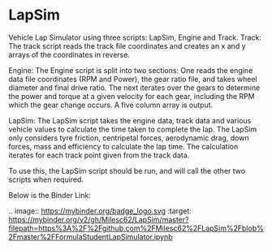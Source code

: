 # LapSim
Vehicle Lap Simulator using three scripts: LapSim, Engine and Track. 
Track:
The track script reads the track file coordinates and creates an x and y arrays of the coordinates in reverse.

Engine:
The Engine script is split into two sections: 
One reads the engine data file coordinates (RPM and Power), the gear ratio file, and takes wheel diameter and final drive ratio.
The next iterates over the gears to determine the power and torque at a given velocity for each gear, including the RPM which the gear
change occurs. A five column array is output. 

LapSim:
The LapSim script takes the engine data, track data and various vehicle values to calculate the time taken to complete the lap.
The LapSim only considers tyre friction, centripetal forces, aerodynamic drag, down forces, mass and efficiency to calculate the lap time.
The calculation iterates for each track point given from the track data. 

To use this, the LapSim script should be run, and will call the other two scripts when required.

Below is the Binder Link:

.. image:: https://mybinder.org/badge_logo.svg
 :target: https://mybinder.org/v2/gh/Milesc62/LapSim/master?filepath=https%3A%2F%2Fgithub.com%2FMilesc62%2FLapSim%2Fblob%2Fmaster%2FFormulaStudentLapSimulator.ipynb
